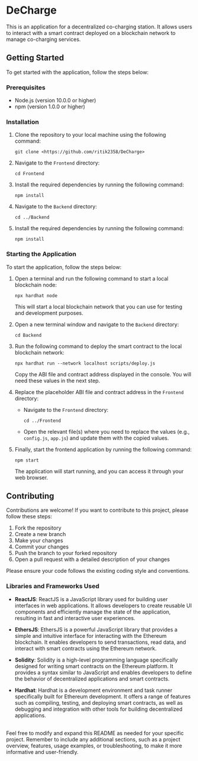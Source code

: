 # DeCharge

This is an application for a decentralized co-charging station. It allows users to interact with a smart contract deployed on a blockchain network to manage co-charging services.

## Getting Started

To get started with the application, follow the steps below:

### Prerequisites

- Node.js (version 10.0.0 or higher)
- npm (version 1.0.0 or higher)

### Installation

1. Clone the repository to your local machine using the following command:
   ```
   git clone <https://github.com/ritik2358/DeCharge>
   ```

2. Navigate to the `Frontend` directory:
   ```
   cd Frontend
   ```

3. Install the required dependencies by running the following command:
   ```
   npm install
   ```

4. Navigate to the `Backend` directory:
   ```
   cd ../Backend
   ```

5. Install the required dependencies by running the following command:
   ```
   npm install
   ```

### Starting the Application

To start the application, follow the steps below:

1. Open a terminal and run the following command to start a local blockchain node:
   ```
   npx hardhat node
   ```
   This will start a local blockchain network that you can use for testing and development purposes.

2. Open a new terminal window and navigate to the `Backend` directory:
   ```
   cd Backend
   ```

3. Run the following command to deploy the smart contract to the local blockchain network:
   ```
   npx hardhat run --network localhost scripts/deploy.js
   ```
   Copy the ABI file and contract address displayed in the console. You will need these values in the next step.

4. Replace the placeholder ABI file and contract address in the `Frontend` directory:
   - Navigate to the `Frontend` directory:
     ```
     cd ../Frontend
     ```
   - Open the relevant file(s) where you need to replace the values (e.g., `config.js`, `app.js`) and update them with the copied values.

5. Finally, start the frontend application by running the following command:
   ```
   npm start
   ```
   The application will start running, and you can access it through your web browser.

## Contributing

Contributions are welcome! If you want to contribute to this project, please follow these steps:

1. Fork the repository
2. Create a new branch
3. Make your changes
4. Commit your changes
5. Push the branch to your forked repository
6. Open a pull request with a detailed description of your changes

Please ensure your code follows the existing coding style and conventions.

### Libraries and Frameworks Used

- **ReactJS**: ReactJS is a JavaScript library used for building user interfaces in web applications. It allows developers to create reusable UI components and efficiently manage the state of the application, resulting in fast and interactive user experiences.

- **EthersJS**: EthersJS is a powerful JavaScript library that provides a simple and intuitive interface for interacting with the Ethereum blockchain. It enables developers to send transactions, read data, and interact with smart contracts using the Ethereum network.

- **Solidity**: Solidity is a high-level programming language specifically designed for writing smart contracts on the Ethereum platform. It provides a syntax similar to JavaScript and enables developers to define the behavior of decentralized applications and smart contracts.

- **Hardhat**: Hardhat is a development environment and task runner specifically built for Ethereum development. It offers a range of features such as compiling, testing, and deploying smart contracts, as well as debugging and integration with other tools for building decentralized applications.
<br>
Feel free to modify and expand this README as needed for your specific project. Remember to include any additional sections, such as a project overview, features, usage examples, or troubleshooting, to make it more informative and user-friendly.
